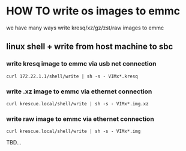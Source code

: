 # HOW TO write os images to emmc

we have many ways write kresq/xz/gz/zst/raw images to emmc

## linux shell + write from host machine to sbc

### write kresq image to emmc via usb net connection

    curl 172.22.1.1/shell/write | sh -s - VIMx*.kresq

### write .xz image to emmc via ethernet connection

    curl krescue.local/shell/write | sh -s - VIMx*.img.xz

### write raw image to emmc via ethernet connection

    curl krescue.local/shell/write | sh -s - VIMx*.img


TBD...
